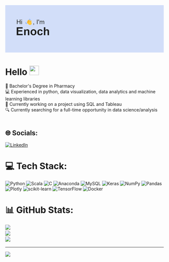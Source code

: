 <img src="https://github.com/enochloy/enochloy/blob/main/banner.png" alt="Banner that says Enoch">

# Hello <img src="https://raw.githubusercontent.com/MartinHeinz/MartinHeinz/master/wave.gif" width="30px" height="30px" />

💊 Bachelor's Degree in Pharmacy<br>
💻 Experienced in python, data visualization, data analytics and machine learning libraries<br>
🔭 Currently working on a project using SQL and Tableau<br>
🔍 Currently searching for a full-time opportunity in data science/analysis<br><br>

## 🌐 Socials:
[![LinkedIn](https://img.shields.io/badge/LinkedIn-%230077B5.svg?logo=linkedin&logoColor=white)](https://linkedin.com/in/enoch-loy) 

# 💻 Tech Stack:
![Python](https://img.shields.io/badge/python-3670A0?style=for-the-badge&logo=python&logoColor=ffdd54) ![Scala](https://img.shields.io/badge/scala-%23DC322F.svg?style=for-the-badge&logo=scala&logoColor=white) ![C](https://img.shields.io/badge/c-%2300599C.svg?style=for-the-badge&logo=c&logoColor=white) ![Anaconda](https://img.shields.io/badge/Anaconda-%2344A833.svg?style=for-the-badge&logo=anaconda&logoColor=white) ![MySQL](https://img.shields.io/badge/mysql-%2300f.svg?style=for-the-badge&logo=mysql&logoColor=white) ![Keras](https://img.shields.io/badge/Keras-%23D00000.svg?style=for-the-badge&logo=Keras&logoColor=white) ![NumPy](https://img.shields.io/badge/numpy-%23013243.svg?style=for-the-badge&logo=numpy&logoColor=white) ![Pandas](https://img.shields.io/badge/pandas-%23150458.svg?style=for-the-badge&logo=pandas&logoColor=white) ![Plotly](https://img.shields.io/badge/Plotly-%233F4F75.svg?style=for-the-badge&logo=plotly&logoColor=white) ![scikit-learn](https://img.shields.io/badge/scikit--learn-%23F7931E.svg?style=for-the-badge&logo=scikit-learn&logoColor=white) ![TensorFlow](https://img.shields.io/badge/TensorFlow-%23FF6F00.svg?style=for-the-badge&logo=TensorFlow&logoColor=white) ![Docker](https://img.shields.io/badge/docker-%230db7ed.svg?style=for-the-badge&logo=docker&logoColor=white)

# 📊 GitHub Stats:
![](https://github-readme-stats.vercel.app/api?username=enochloy&theme=default&hide_border=false&include_all_commits=false&count_private=false)<br/>
![](https://github-readme-streak-stats.herokuapp.com/?user=enochloy&theme=default&hide_border=false)<br/>
![](https://github-readme-stats.vercel.app/api/top-langs/?username=enochloy&theme=default&hide_border=false&include_all_commits=false&count_private=false&layout=compact)

---
[![](https://visitcount.itsvg.in/api?id=enochloy&icon=1&color=0)](https://visitcount.itsvg.in)

<!-- Proudly created with GPRM ( https://gprm.itsvg.in ) -->
